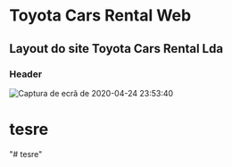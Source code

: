 # Toyota Cars Rental Web

## Layout do site Toyota Cars Rental Lda

### Header

![Captura de ecrã de 2020-04-24 23:53:40](https://user-images.githubusercontent.com/9846274/80266052-e0e97e80-8691-11ea-9b2c-db3d0fc1f13c.png)
# tesre
"# tesre" 
